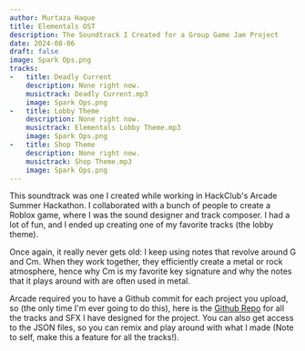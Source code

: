 ```yaml
---
author: Murtaza Haque
title: Elementals OST
description: The Soundtrack I Created for a Group Game Jam Project
date: 2024-08-06
draft: false
image: Spark Ops.png
tracks:
-   title: Deadly Current
    description: None right now.
    musictrack: Deadly Current.mp3
    image: Spark Ops.png
-   title: Lobby Theme
    description: None right now.
    musictrack: Elementals Lobby Theme.mp3
    image: Spark Ops.png
-   title: Shop Theme
    description: None right now.
    musictrack: Shop Theme.mp3
    image: Spark Ops.png
---
```


This soundtrack was one I created while working in HackClub's Arcade Summer Hackathon. I collaborated with a bunch of people to create a Roblox game, where I was the sound designer and track composer. I had a lot of fun, and I ended up creating one of my favorite tracks (the lobby theme).

Once again, it really never gets old: I keep using notes that revolve around G and Cm. When they work together, they efficiently create a metal or rock atmosphere, hence why Cm is my favorite key signature and why the notes that it plays around with are often used in metal.

Arcade required you to have a Github commit for each project you upload, so (the only time I'm ever going to do this), here is the [Github Repo](https://github.com/TheDarkLynx786/Elementals-OST) for all the tracks and SFX I have designed for the project. You can also get access to the JSON files, so you can remix and play around with what I made (Note to self, make this a feature for all the tracks!).